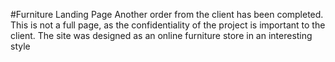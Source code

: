 #Furniture Landing Page
Another order from the client has been completed. This is not a full page, as the confidentiality of the project is important to the client. The site was designed as an online furniture store in an interesting style
